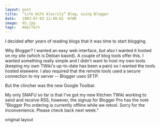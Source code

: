 ```yaml
---
layout: post
title:  “Life With Alacrity” Blog, using Blogger
date:   2003-07-03 12:49:02 -0700
image:  02.jpg
tags:   Web/Tech
---
```



I decided after years of reading blogs that it was time to start blogging.

Why Blogger? I wanted an easy web interface, but also I wanted it hosted on my site (which is Debian based). A couple of blog tools offer this. I wanted something really simple and I didn't want to host my own tools (keeping my own TWiki's up-to-date has been a pain) so I wanted the tools hosted elsewere. I also required that the remote tools used a secure connection to my server -- Blogger uses SFTP.

But the clincher was the new Google Toolbar.

My only SNAFU so far is that I've got my new Kitchen TWiki working to send and receive RSS, however, the signup for Blogger Pro has the note "Blogger Pro ordering is currently offline while we retool. Sorry for the inconvenience. Please check back next week."

original layout